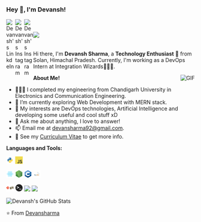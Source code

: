 <h3 title="hehehe"> Hey 👋, I'm Devansh!</h3>

<a href="https://www.linkedin.com/in/devaansharma/">
  <img align="left" alt="Devansh's LinkdeIn" width="24px" src="https://cdn.jsdelivr.net/npm/simple-icons@v3/icons/linkedin.svg" />
</a>
<a href="https://www.instagram.com/devansharma92/">
  <img align="left" alt="Devansh's Instagram" width="24px" src="https://cdn.jsdelivr.net/npm/simple-icons@v3/icons/instagram.svg" />
</a>
<a href="https://www.facebook.com/devansh.sharma.12720/">
  <img align="left" alt="Devansh's Instagram" width="24px" src="https://cdn.jsdelivr.net/npm/simple-icons@v3/icons/facebook.svg" />
</a>
<br>
<br>
<img src="https://komarev.com/ghpvc/?username=Devansharma&color=blueviolet">
<br />
<br />

Hi there, I'm **Devansh Sharma**, a **Technology Enthusiast** 🚀 from Solan, Himachal Pradesh.
Currently, I'm working as a DevOps Intern at Integration Wizards👨🏽‍💼.

  <img align="right" alt="GIF" src="https://i.pinimg.com/originals/e4/26/70/e426702edf874b181aced1e2fa5c6cde.gif" />

**About Me!**

- 👨🏽‍💻 I completed my engineering from Chandigarh University in Electronics and Communication Engineering.
- 🌱 I’m currently exploring Web Development with MERN stack. 
- 🤔 My interests are DevOps technologies, Artificial Intelligence and developing some useful and cool stuff xD
- 💬 Ask me about anything, I love to answer!
- 📫 Email me at [devansharma92@gmail.com](mailto:devansharma92@gmail.com).
- 📝 See my [Curriculum Vitae](https://drive.google.com/file/d/1ogmsXwgDIbj6d_vlgKTNkFxHo6uE9yat/view) to get more info.


**Languages and Tools:**  


<code><img height="20" src="https://raw.githubusercontent.com/github/explore/80688e429a7d4ef2fca1e82350fe8e3517d3494d/topics/python/python.png"></code>
<code><img height="20" src="https://raw.githubusercontent.com/github/explore/80688e429a7d4ef2fca1e82350fe8e3517d3494d/topics/javascript/javascript.png"></code>

<code><img height="20" src="https://raw.githubusercontent.com/github/explore/80688e429a7d4ef2fca1e82350fe8e3517d3494d/topics/react/react.png"></code>
<code><img height="20" src="https://raw.githubusercontent.com/github/explore/80688e429a7d4ef2fca1e82350fe8e3517d3494d/topics/nodejs/nodejs.png"></code>
<code><img height="20" src="https://raw.githubusercontent.com/github/explore/80688e429a7d4ef2fca1e82350fe8e3517d3494d/topics/cpp/cpp.png"></code>
<code><img height="20" src="https://raw.githubusercontent.com/github/explore/80688e429a7d4ef2fca1e82350fe8e3517d3494d/topics/mysql/mysql.png"></code>

<code><img height="20" src="https://raw.githubusercontent.com/github/explore/80688e429a7d4ef2fca1e82350fe8e3517d3494d/topics/git/git.png"></code>
<code><img height="20" src="https://raw.githubusercontent.com/github/explore/80688e429a7d4ef2fca1e82350fe8e3517d3494d/topics/terminal/terminal.png"></code>
<code><img height="20" src="https://www.jenkins.io/images/logos/jenkins/256.png"></code>
<code><img height="20" src="https://icons-for-free.com/iconfiles/png/512/ansible-1324440121259978233.png"></code>

<img src="https://github-readme-stats.vercel.app/api?username=Devansharma&show_icons=true&hide_border=true&count_private=true&theme=shades-of-purple&icon_color=fad000" alt="Devansh's GitHub Stats">

⭐️ From [Devansharma](https://github.com/Devansharma)
